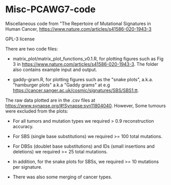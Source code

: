 # Misc-PCAWG7-code
Miscellaneous code from "The Repertoire of Mutational Signatures in Human Cancer, https://www.nature.com/articles/s41586-020-1943-3

GPL-3 license

There are two code files:

* matrix_plot/matrix_plot_functions_v0.1.R, for plotting figures such as Fig 3 in https://www.nature.com/articles/s41586-020-1943-3. 
The folder also contains example input and output.

* gaddy-gram.R, for plotting figures such as the "snake plots", a.k.a. "hamburger plots" a.k.a "Gaddy grams" at 
e.g https://cancer.sanger.ac.uk/cosmic/signatures/SBS/SBS1.tt.

The raw data plotted are in the .csv files at https://www.synapse.org/#!Synapse:syn11804040. However, Some tumours were excluded from the plots:

* For all tumors and mutation types we required > 0.9 reconstruction accuracy.

* For SBS (single base substitutions) we required >= 100 total mutations.

* For DBSs (doublet base substitutions) and IDs (small insertions and deletions) we required >= 25 total mutations.

* In addition, for the snake plots for SBSs, we required >= 10 mutations per signature.

* There was also some merging of cancer types.

